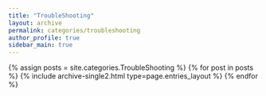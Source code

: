 ```yaml
---
title: "TroubleShooting"
layout: archive
permalink: categories/troubleshooting
author_profile: true
sidebar_main: true
---
```


{% assign posts = site.categories.TroubleShooting %}
{% for post in posts %} {% include archive-single2.html type=page.entries_layout %} {% endfor %}
